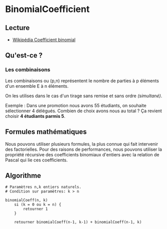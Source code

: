 # BinomialCoefficient

## Lecture
* [Wikipédia Coefficient binomial](https://fr.wikipedia.org/wiki/Coefficient_binomial)

## Qu'est-ce ?
### Les combinaisons
Les combinaisons ou (p,n) représentent le nombre de parties à p éléments d'un ensemble E à n éléments.


On les utilises dans le cas d'un tirage sans remise et sans ordre *(simultané)*.


Exemple : Dans une promotion nous avons 55 étudiants, on souhaite sélectionner 4 délégués. Combien de choix avons nous au total ? Ça revient choisir **4 étudiants parmis 5**.

## Formules mathématiques
Nous pouvons utiliser plusieurs formules, la plus connue qui fait intervenir des factorielles. Pour des raisons de performances, nous pouvons utiliser la propriété récursive des coefficients binomiaux d'entiers avec la relation de Pascal qui lie ces coefficients.

## Algorithme
```
# Paramètres n,k entiers naturels.
# Condition sur paramètres: k > n

binomialCoeff(n, k)
    si (k = 0 ou k = n) {
        retourner 1
    }

    retourner binomialCoeff(n-1, k-1) + binomialCoeff(n-1, k)
```